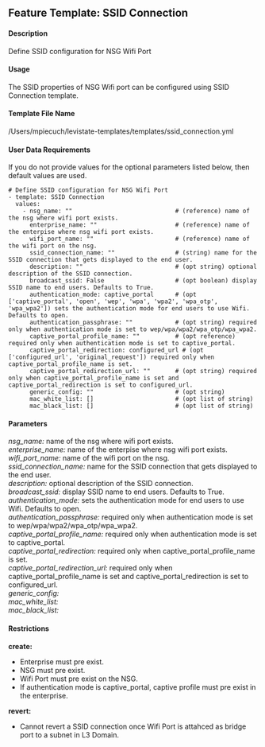 ## Feature Template: SSID Connection
#### Description
Define SSID configuration for NSG Wifi Port

#### Usage
The SSID properties of NSG Wifi port can be configured using SSID Connection template.

#### Template File Name
/Users/mpiecuch/levistate-templates/templates/ssid_connection.yml

#### User Data Requirements
If you do not provide values for the optional parameters listed below, then default values are used.

```
# Define SSID configuration for NSG Wifi Port
- template: SSID Connection
  values:
    - nsg_name: ""                             # (reference) name of the nsg where wifi port exists.
      enterprise_name: ""                      # (reference) name of the enterpise where nsg wifi port exists.
      wifi_port_name: ""                       # (reference) name of the wifi port on the nsg.
      ssid_connection_name: ""                 # (string) name for the SSID connection that gets displayed to the end user.
      description: ""                          # (opt string) optional description of the SSID connection.
      broadcast_ssid: False                    # (opt boolean) display SSID name to end users. Defaults to True.
      authentication_mode: captive_portal      # (opt ['captive_portal', 'open', 'wep', 'wpa', 'wpa2', 'wpa_otp', 'wpa_wpa2']) sets the authentication mode for end users to use Wifi. Defaults to open.
      authentication_passphrase: ""            # (opt string) required only when authentication mode is set to wep/wpa/wpa2/wpa_otp/wpa_wpa2.
      captive_portal_profile_name: ""          # (opt reference) required only when authentication mode is set to captive_portal.
      captive_portal_redirection: configured_url # (opt ['configured_url', 'original_request']) required only when captive_portal_profile_name is set.
      captive_portal_redirection_url: ""       # (opt string) required only when captive_portal_profile_name is set and captive_portal_redirection is set to configured_url.
      generic_config: ""                       # (opt string)
      mac_white_list: []                       # (opt list of string)
      mac_black_list: []                       # (opt list of string)

```

#### Parameters
*nsg_name:* name of the nsg where wifi port exists.<br>
*enterprise_name:* name of the enterpise where nsg wifi port exists.<br>
*wifi_port_name:* name of the wifi port on the nsg.<br>
*ssid_connection_name:* name for the SSID connection that gets displayed to the end user.<br>
*description:* optional description of the SSID connection.<br>
*broadcast_ssid:* display SSID name to end users. Defaults to True.<br>
*authentication_mode:* sets the authentication mode for end users to use Wifi. Defaults to open.<br>
*authentication_passphrase:* required only when authentication mode is set to wep/wpa/wpa2/wpa_otp/wpa_wpa2.<br>
*captive_portal_profile_name:* required only when authentication mode is set to captive_portal.<br>
*captive_portal_redirection:* required only when captive_portal_profile_name is set.<br>
*captive_portal_redirection_url:* required only when captive_portal_profile_name is set and captive_portal_redirection is set to configured_url.<br>
*generic_config:* <br>
*mac_white_list:* <br>
*mac_black_list:* <br>


#### Restrictions
**create:**
* Enterprise must pre exist.
* NSG must pre exist.
* Wifi Port must pre exist on the NSG.
* If authentication mode is captive_portal, captive profile must pre exist in the enterprise.

**revert:**
* Cannot revert a SSID connection once Wifi Port is attahced as bridge port to a subnet in L3 Domain.

